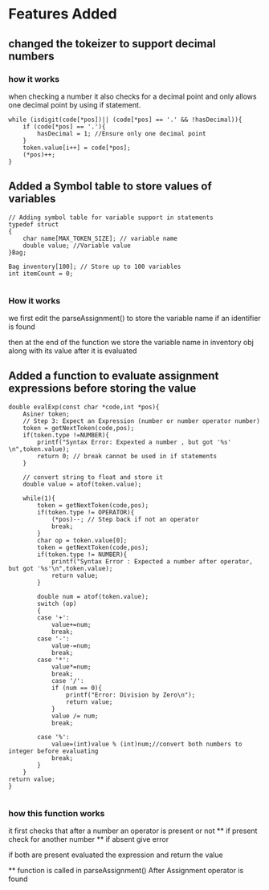 # Features Added

## changed the tokeizer to support decimal numbers
### how it works 
when checking a number it also checks 
for a decimal point and only allows one decimal point by using if 
statement.
```
while (isdigit(code[*pos])|| (code[*pos] == '.' && !hasDecimal)){
    if (code[*pos] == '.'){
        hasDecimal = 1; //Ensure only one decimal point
    }
    token.value[i++] = code[*pos];
    (*pos)++;
}
```

## Added a Symbol table to store values of variables 
```
// Adding symbol table for variable support in statements
typedef struct
{
    char name[MAX_TOKEN_SIZE]; // variable name
    double value; //Variable value
}Bag;

Bag inventory[100]; // Store up to 100 variables
int itemCount = 0;


```
### How it works
we first edit the parseAssignment() to store the variable name if 
an identifier is found

then at the end of the function we store the variable name in inventory obj
along with its value after it is evaluated 

## Added a function to evaluate assignment expressions before storing the value 

```
double evalExp(const char *code,int *pos){
    Asiner token; 
    // Step 3: Expect an Expression (number or number operator number)
    token = getNextToken(code,pos);
    if(token.type !=NUMBER){
        printf("Syntax Error: Expexted a number , but got '%s' \n",token.value);
        return 0; // break cannot be used in if statements
    }
    
    // convert string to float and store it
    double value = atof(token.value);

    while(1){
        token = getNextToken(code,pos);
        if(token.type != OPERATOR){
            (*pos)--; // Step back if not an operator
            break;
        } 
        char op = token.value[0];
        token = getNextToken(code,pos);
        if(token.type != NUMBER){
            printf("Syntax Error : Expected a number after operator, but got '%s'\n",token.value);
            return value;
        }

        double num = atof(token.value);
        switch (op)
        {
        case '+':
            value+=num;
            break;
        case '-':
            value-=num;
            break;
        case '*':
            value*=num;
            break;
            case '/':
            if (num == 0){
                printf("Error: Division by Zero\n");
                return value;
            }
            value /= num;
            break;
            
        case '%':
            value=(int)value % (int)num;//convert both numbers to integer before evaluating
            break;
        }
    }
return value;
}


```

### how this function works
it first checks that after a number an operator is present or not
** if present check for another number
** if absent give error

if both are present evaluated the expression and return the value

** function is called in parseAssignment() After Assignment operator is found